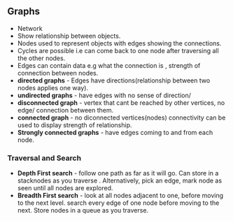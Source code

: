 ## Graphs
- Network
- Show relationship between objects.
- Nodes used to represent objects with edges showing the connections.
- Cycles are possible i.e can come back to one node after traversing all the other nodes.
- Edges can contain data e.g what the connection is , strength of connection between nodes.
- **directed graphs** - Edges have directions(relationship between two nodes applies one way).
- **undirected graphs** - have edges with no sense of direction/
- **disconnected graph** - vertex that cant be reached by other vertices, no edge/ connection between them.
- **connected graph** - no diconnected vertices(nodes) connectivity can be used to display strength of relationship.
- **Strongly connected graphs** - have edges coming to and from each node.

### Traversal and Search
- **Depth First search** - follow one path as far as it will go. Can store in a stacknodes as you traverse .
  Alternatively, pick an edge, mark node as seen until all nodes are explored.
- **Breadth First search** - look at all nodes adjacent to one, before moving to the next level.
  search every edge of one node before moving to the next. Store nodes in a queue as you traverse.
